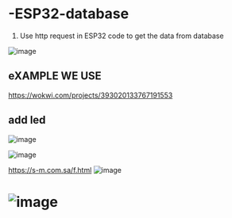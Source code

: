 # -ESP32-database

1) Use http request in ESP32 code to get the data from database



![image](https://github.com/user-attachments/assets/76748b84-9fe3-4a88-8417-7601feeca651)

## eXAMPLE WE USE
https://wokwi.com/projects/393020133767191553
## add led
![image](https://github.com/user-attachments/assets/9299565d-020e-4ace-9a07-9d44ed2f7fc5)

![image](https://github.com/user-attachments/assets/5d2ee501-840b-4e71-8807-03ec9216a9b4)

https://s-m.com.sa/f.html
![image](https://github.com/user-attachments/assets/eb221c37-3cf4-4aec-8758-2954b060d979)

![image](https://github.com/user-attachments/assets/beb05e8f-dfed-47ca-8a44-f410f296b208)
==================================================================================================

